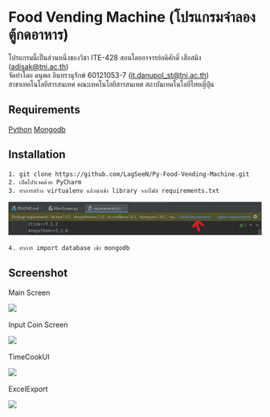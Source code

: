 # Food Vending Machine (โปรแกรมจำลองตู้กดอาหาร)

โปรแกรมนี้เป็นส่วนหนึ่งของวิชา ITE-428 สอนโดยอาจารย์อดิศักดิ์ เสือสมิง (adisak@tni.ac.th)\
จัดทำโดย ดนุพล อินทรานุรักษ์ 60121053-7 (it.danupol_st@tni.ac.th)\
สาขาเทคโนโลยีสารสนเทศ คณะเทคโนโลยีสารสนเทศ สถาบันเทคโนโลยีไทยญี่ปุ่น

## Requirements

[Python](https://www.python.org/)
[Mongodb](https://www.mongodb.com/)

## Installation
```bash
1. git clone https://github.com/LagSeeN/Py-Food-Vending-Machine.git
2. เปิดโปรเจคด้วย PyCharm
3. ทำการสร้าง virtualenv แล้วนำเข้า library จากไฟล์ requirements.txt
```
![](https://raw.githubusercontent.com/LagSeeN/Py-Food-Vending-Machine/main/image/Screenshot%202021-03-15%20105444.png)
```bash
4. ทำการ import database เข้า mongodb
```

## Screenshot

Main Screen

![](https://i.imgur.com/raW92qml.png)

Input Coin Screen

![](https://i.imgur.com/1DJTz1Bl.png)

TimeCookUI

![](https://i.imgur.com/0YHcUvnl.png)

ExcelExport

![](https://i.imgur.com/XTd2c3Hl.png)

